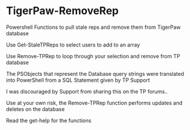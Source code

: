 # TigerPaw-RemoveRep
Powershell Functions to pull stale reps and remove them from TigerPaw database

Use Get-StaleTPReps to select users to add to an array

Use Remove-TPRep to loop through your selection and remove from TP database

The PSObjects that represent the Database query strings were translated into PowerShell from a SQL Statement given by TP Support

I was discouraged by Support from sharing this on the TP forums.. 

Use at your own risk, the Remove-TPRep function performs updates and deletes on the database

Read the get-help for the functions
